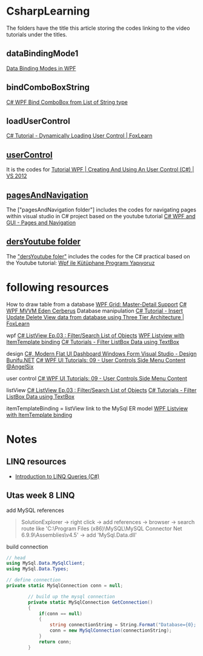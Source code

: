 # CsharpLearning
The folders have the title this article storing the codes linking to the video tutorials under the titles.

## dataBindingMode1
[Data Binding Modes in WPF](https://www.youtube.com/watch?v=CniIPEFZ1Oo)

## bindComboBoxString
[C# WPF Bind ComboBox from List of String type](https://www.youtube.com/watch?v=xOX-Zb8B6hU)

## loadUserControl  
[C# Tutorial - Dynamically Loading User Control | FoxLearn](https://www.youtube.com/watch?v=mECkft9LG4k)

## [userControl](https://www.youtube.com/watch?v=s49G6ph4XXA)
It is the codes for [Tutorial WPF | Creating And Using An User Control (C#) | VS 2012](https://www.youtube.com/watch?v=s49G6ph4XXA)

## [pagesAndNavigation](https://www.youtube.com/watch?v=aBh0weP1bmo)
The ["pagesAndNavigation folder"] includes the codes for navigating pages within visual studio in C# project based on the youtube tutorial [C# WPF and GUI - Pages and Navigation](https://www.youtube.com/watch?v=aBh0weP1bmo)

## [dersYoutube folder](https://github.com/kelfan/CsharpLearning/tree/master/dersYoutube) 
The ["dersYoutube foler"](https://github.com/kelfan/CsharpLearning/tree/master/dersYoutube) includes the codes for the C# practical based on the Youtube tutorial: [Wpf ile Kütüphane Programı Yapıyoruz](https://www.youtube.com/playlist?list=PLi_9f1-X3vit_29s30akNn93krXT3Yalm) 


# following resources
How to draw table from a database [WPF Grid: Master-Detail Support](https://www.youtube.com/watch?v=Sh_VVEBFk50)
[C# WPF MVVM Eden Cerberus](https://www.youtube.com/results?search_query=wpf+information+detail)
Database manipulation 
[C# Tutorial - Insert Update Delete View data from database using Three Tier Architecture | FoxLearn](https://www.youtube.com/watch?v=ciUI2vaJ8GI)
    
wpf 
[C# ListView Ep.03 : Filter/Search List of Objects](https://www.youtube.com/watch?v=cycavkXug5U)
[WPF Listview with ItemTemplate binding](https://www.youtube.com/watch?v=ca3Kc2HE0QQ)
[C# Tutorials - Filter ListBox Data using TextBox](https://www.youtube.com/watch?v=7J-D4OzfX7Y)
    
design 
[C#, Modern Flat UI Dashboard Windows Form Visual Studio - Design Bunifu.NET](https://www.youtube.com/watch?v=tgqKd7l7_s8)
[C# WPF UI Tutorials: 09 - User Controls Side Menu Content @AngelSix](https://www.youtube.com/watch?v=9wYhpZ2oHkw)

user control 
[C# WPF UI Tutorials: 09 - User Controls Side Menu Content](https://www.youtube.com/watch?v=9wYhpZ2oHkw)

listView 
[C# ListView Ep.03 : Filter/Search List of Objects](https://www.youtube.com/watch?v=cycavkXug5U)
[C# Tutorials - Filter ListBox Data using TextBox](https://www.youtube.com/watch?v=7J-D4OzfX7Y)

itemTemplateBinding = listView link to the MySql ER model
[WPF Listview with ItemTemplate binding](https://www.youtube.com/watch?v=ca3Kc2HE0QQ)

# Notes 
## LINQ resources 
- [Introduction to LINQ Queries (C#)](https://docs.microsoft.com/en-us/dotnet/csharp/programming-guide/concepts/linq/introduction-to-linq-queries)

## Utas week 8 LINQ 
add MySQL references
>	SolutionExplorer -> right click -> add references -> browser 
	-> search route like 'C:\Program Files (x86)\MySQL\MySQL Connector Net 6.9.9\Assemblies\v4.5'
	-> add 'MySql.Data.dll' 

build connection 
```cs
// head 
using MySql.Data.MySqlClient;
using MySql.Data.Types; 

// define connection 
private static MySqlConnection conn = null;

        // build up the mysql connection 
        private static MySqlConnection GetConnection()
        {
            if(conn == null)
            {
                string connectionString = String.Format("Database={0}; Data Source={1};User Id={2};Password={3}", db, server, user, pass);
                conn = new MySqlConnection(connectionString);
            }
            return conn;
        }
```


	
